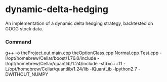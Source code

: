 # dynamic-delta-hedging

An implementation of a dynamic delta hedging strategy, backtested on GOOG stock data.

### Command
g++ -o theProject.out main.cpp theOptionClass.cpp Normal.cpp Test.cpp -I/opt/homebrew/Cellar/boost/1.76.0/include -I/opt/homebrew/Cellar/quantlib/1.24/include -std=c++11 -L/opt/homebrew/Cellar/quantlib/1.24/lib -lQuantLib -lpython2.7 -DWITHOUT_NUMPY
